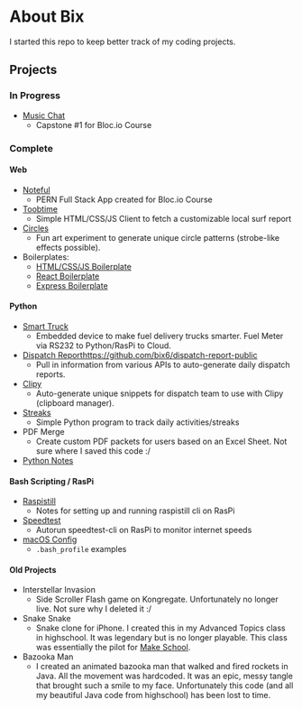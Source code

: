 # About Bix
I started this repo to keep better track of my coding projects.

## Projects

### In Progress
- [Music Chat](https://github.com/bix6/music-chat)
    - Capstone #1 for Bloc.io Course

### Complete

#### Web
- [Noteful](https://github.com/bix6/noteful)
    - PERN Full Stack App created for Bloc.io Course
- [Toobtime](https://github.com/bix6/toobtime)
    - Simple HTML/CSS/JS Client to fetch a customizable local surf report
- [Circles](https://github.com/bix6/circles)
    - Fun art experiment to generate unique circle patterns (strobe-like effects possible).
- Boilerplates:
    - [HTML/CSS/JS Boilerplate](https://github.com/bix6/web-boilerplate)
    - [React Boilerplate](https://github.com/bix6/react-boilerplate)
    - [Express Boilerplate](https://github.com/bix6/express-boilerplate)

#### Python
- [Smart Truck](https://github.com/bix6/smart-truck-public)
    - Embedded device to make fuel delivery trucks smarter. Fuel Meter via RS232 to Python/RasPi to Cloud.
- [Dispatch Report]()https://github.com/bix6/dispatch-report-public
    - Pull in information from various APIs to auto-generate daily dispatch reports.
- [Clipy](https://github.com/bix6/clipy-public)
    - Auto-generate unique snippets for dispatch team to use with Clipy (clipboard manager).
- [Streaks](https://github.com/bix6/streaks)
    - Simple Python program to track daily activities/streaks
- PDF Merge
    - Create custom PDF packets for users based on an Excel Sheet. Not sure where I saved this code :/
- [Python Notes](https://github.com/bix6/python-notes)

#### Bash Scripting / RasPi
- [Raspistill](https://github.com/bix6/raspistill)
    - Notes for setting up and running raspistill cli on RasPi
- [Speedtest](https://github.com/bix6/speedtest)
    - Autorun speedtest-cli on RasPi to monitor internet speeds
- [macOS Config](https://github.com/bix6/macOS-config/blob/master/.bash_profile)
    - `.bash_profile` examples

#### Old Projects
- Interstellar Invasion
    - Side Scroller Flash game on Kongregate. Unfortunately no longer live. Not sure why I deleted it :/
- Snake Snake
    - Snake clone for iPhone. I created this in my Advanced Topics class in highschool. It was legendary but is no longer playable. This class was essentially the pilot for [Make School](https://www.makeschool.com/).
- Bazooka Man
    - I created an animated bazooka man that walked and fired rockets in Java. All the movement was hardcoded. It was an epic, messy tangle that brought such a smile to my face. Unfortunately this code (and all my beautiful Java code from highschool) has been lost to time. 